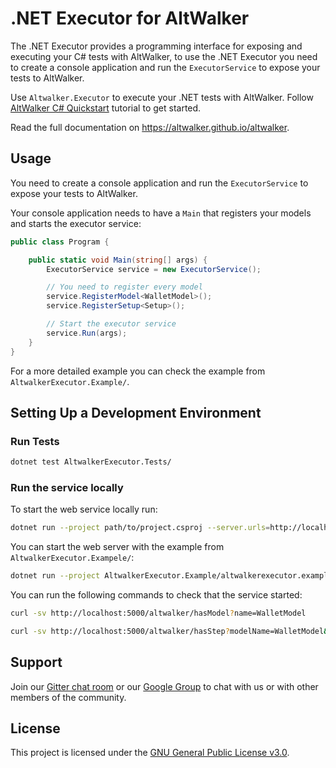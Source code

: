 # .NET Executor for AltWalker

The .NET Executor provides a programming interface for exposing and executing your C# tests with AltWalker, to use the .NET Executor you need to create a console application and run the `ExecutorService` to expose your tests to AltWalker.

Use `Altwalker.Executor` to execute your .NET tests with AltWalker. Follow [AltWalker C# Quickstart](https://altwalker.github.io/altwalker/quickstart.html) tutorial to get started.

Read the full documentation on <https://altwalker.github.io/altwalker>.

## Usage

You need to create a console application and run the `ExecutorService` to expose your tests to AltWalker.

Your console application needs to have a `Main` that registers your models and starts the executor service:

```csharp
public class Program {

    public static void Main(string[] args) {
        ExecutorService service = new ExecutorService();

        // You need to register every model
        service.RegisterModel<WalletModel>();
        service.RegisterSetup<Setup>();

        // Start the executor service
        service.Run(args);
    }
}
```

For a more detailed example you can check the example from `AltwalkerExecutor.Example/`.

## Setting Up a Development Environment

### Run Tests

```bash
dotnet test AltwalkerExecutor.Tests/
```

### Run the service locally

To start the web service locally run:

```bash
dotnet run --project path/to/project.csproj --server.urls=http://localhost:5000
```

You can start the web server with the example from `AltwalkerExecutor.Exampele/`:

```bash
dotnet run --project AltwalkerExecutor.Example/altwalkerexecutor.example.csproj --server.urls=http://localhost:5000
```

You can run the following commands to check that the service started:

```bash
curl -sv http://localhost:5000/altwalker/hasModel?name=WalletModel
```

```bash
curl -sv http://localhost:5000/altwalker/hasStep?modelName=WalletModel&name=setUpModel
```

## Support

Join our [Gitter chat room](https://gitter.im/altwalker/community) or our [Google Group](https://groups.google.com/g/altwalker) to chat with us or with other members of the community.

## License

This project is licensed under the [GNU General Public License v3.0](LICENSE).
